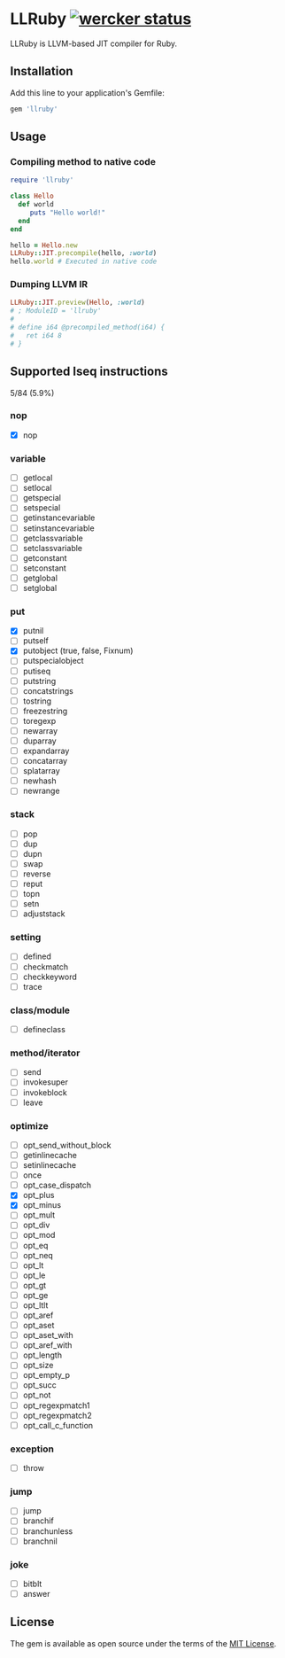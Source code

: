 # LLRuby [![wercker status](https://app.wercker.com/status/acd09c7ee0739521508fed6187758a53/s/master "wercker status")](https://app.wercker.com/project/byKey/acd09c7ee0739521508fed6187758a53)

LLRuby is LLVM-based JIT compiler for Ruby.

## Installation

Add this line to your application's Gemfile:

```ruby
gem 'llruby'
```

## Usage
### Compiling method to native code

```rb
require 'llruby'

class Hello
  def world
     puts "Hello world!"
  end
end

hello = Hello.new
LLRuby::JIT.precompile(hello, :world)
hello.world # Executed in native code
```

### Dumping LLVM IR

```rb
LLRuby::JIT.preview(Hello, :world)
# ; ModuleID = 'llruby'
#
# define i64 @precompiled_method(i64) {
#   ret i64 8
# }
```

## Supported Iseq instructions

5/84 (5.9%)

### nop
- [x] nop

### variable
- [ ] getlocal
- [ ] setlocal
- [ ] getspecial
- [ ] setspecial
- [ ] getinstancevariable
- [ ] setinstancevariable
- [ ] getclassvariable
- [ ] setclassvariable
- [ ] getconstant
- [ ] setconstant
- [ ] getglobal
- [ ] setglobal

### put
- [x] putnil
- [ ] putself
- [x] putobject (true, false, Fixnum)
- [ ] putspecialobject
- [ ] putiseq
- [ ] putstring
- [ ] concatstrings
- [ ] tostring
- [ ] freezestring
- [ ] toregexp
- [ ] newarray
- [ ] duparray
- [ ] expandarray
- [ ] concatarray
- [ ] splatarray
- [ ] newhash
- [ ] newrange

### stack
- [ ] pop
- [ ] dup
- [ ] dupn
- [ ] swap
- [ ] reverse
- [ ] reput
- [ ] topn
- [ ] setn
- [ ] adjuststack

### setting
- [ ] defined
- [ ] checkmatch
- [ ] checkkeyword
- [ ] trace

### class/module
- [ ] defineclass

### method/iterator
- [ ] send
- [ ] invokesuper
- [ ] invokeblock
- [ ] leave

### optimize
- [ ] opt\_send\_without\_block
- [ ] getinlinecache
- [ ] setinlinecache
- [ ] once
- [ ] opt\_case\_dispatch
- [x] opt\_plus
- [x] opt\_minus
- [ ] opt\_mult
- [ ] opt\_div
- [ ] opt\_mod
- [ ] opt\_eq
- [ ] opt\_neq
- [ ] opt\_lt
- [ ] opt\_le
- [ ] opt\_gt
- [ ] opt\_ge
- [ ] opt\_ltlt
- [ ] opt\_aref
- [ ] opt\_aset
- [ ] opt\_aset\_with
- [ ] opt\_aref\_with
- [ ] opt\_length
- [ ] opt\_size
- [ ] opt\_empty\_p
- [ ] opt\_succ
- [ ] opt\_not
- [ ] opt\_regexpmatch1
- [ ] opt\_regexpmatch2
- [ ] opt\_call\_c\_function

### exception
- [ ] throw

### jump
- [ ] jump
- [ ] branchif
- [ ] branchunless
- [ ] branchnil

### joke
- [ ] bitblt
- [ ] answer

## License

The gem is available as open source under the terms of the [MIT License](http://opensource.org/licenses/MIT).
